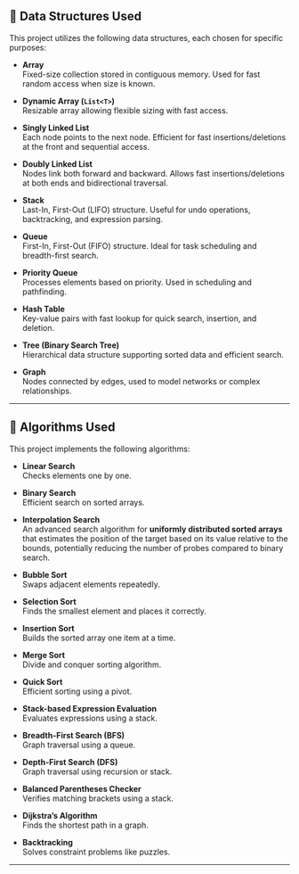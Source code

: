 ## 🧩 Data Structures Used

This project utilizes the following data structures, each chosen for specific purposes:

- **Array**  
  Fixed-size collection stored in contiguous memory. Used for fast random access when size is known.

- **Dynamic Array (`List<T>`)**  
  Resizable array allowing flexible sizing with fast access.

- **Singly Linked List**  
  Each node points to the next node. Efficient for fast insertions/deletions at the front and sequential access.

- **Doubly Linked List**  
  Nodes link both forward and backward. Allows fast insertions/deletions at both ends and bidirectional traversal.

- **Stack**  
  Last-In, First-Out (LIFO) structure. Useful for undo operations, backtracking, and expression parsing.

- **Queue**  
  First-In, First-Out (FIFO) structure. Ideal for task scheduling and breadth-first search.

- **Priority Queue**  
  Processes elements based on priority. Used in scheduling and pathfinding.

- **Hash Table**  
  Key-value pairs with fast lookup for quick search, insertion, and deletion.

- **Tree (Binary Search Tree)**  
  Hierarchical data structure supporting sorted data and efficient search.

- **Graph**  
  Nodes connected by edges, used to model networks or complex relationships.

---

## 📐 Algorithms Used

This project implements the following algorithms:

- **Linear Search**  
  Checks elements one by one.

- **Binary Search**  
  Efficient search on sorted arrays.

- **Interpolation Search**  
  An advanced search algorithm for **uniformly distributed sorted arrays** that estimates the position of the target based on its value relative to the bounds, potentially reducing the number of probes compared to binary search.

- **Bubble Sort**  
  Swaps adjacent elements repeatedly.

- **Selection Sort**  
  Finds the smallest element and places it correctly.

- **Insertion Sort**  
  Builds the sorted array one item at a time.

- **Merge Sort**  
  Divide and conquer sorting algorithm.

- **Quick Sort**  
  Efficient sorting using a pivot.

- **Stack-based Expression Evaluation**  
  Evaluates expressions using a stack.

- **Breadth-First Search (BFS)**  
  Graph traversal using a queue.

- **Depth-First Search (DFS)**  
  Graph traversal using recursion or stack.

- **Balanced Parentheses Checker**  
  Verifies matching brackets using a stack.

- **Dijkstra’s Algorithm**  
  Finds the shortest path in a graph.

- **Backtracking**  
  Solves constraint problems like puzzles.

---
